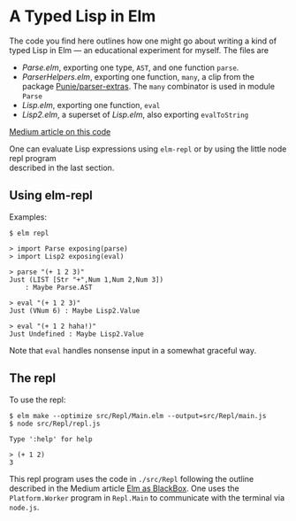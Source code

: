 # A Typed Lisp in Elm

The code you find here outlines how one might go about writing
a kind of typed Lisp in Elm — an educational experiment for myself.
The files are

- *Parse.elm*, exporting one type, `AST`, and one function `parse`.
- *ParserHelpers.elm*, exporting one function, `many`, a clip from
  the package [Punie/parser-extras](https://package.elm-lang.org/packages/Punie/elm-parser-extras/latest/).
  The `many` combinator is used in module `Parse`
- *Lisp.elm*, exporting one function, `eval`
- *Lisp2.elm*, a superset of *Lisp.elm*, also exporting `evalToString`

[Medium article on this code](https://medium.com/@jxxcarlson/a-typed-lisp-in-elm-e5c733f63931)

One can evaluate Lisp expressions using `elm-repl` or by using the little node repl program  
described in the last section.

## Using elm-repl  

Examples:

```
$ elm repl

> import Parse exposing(parse)
> import Lisp2 exposing(eval)

> parse "(+ 1 2 3)"
Just (LIST [Str "+",Num 1,Num 2,Num 3])
    : Maybe Parse.AST

> eval "(+ 1 2 3)"
Just (VNum 6) : Maybe Lisp2.Value

> eval "(+ 1 2 haha!)"
Just Undefined : Maybe Lisp2.Value
```

Note that `eval` handles nonsense input in a somewhat graceful way.

## The repl

To use the repl:

```
$ elm make --optimize src/Repl/Main.elm --output=src/Repl/main.js
$ node src/Repl/repl.js

Type ':help' for help

> (+ 1 2)
3
```

This repl program uses the code in `./src/Repl` following the outline
described in the Medium article [Elm as BlackBox](https://medium.com/@jxxcarlson/running-elm-as-a-blackbox-b1930592054b).  One uses the `Platform.Worker` program in `Repl.Main` to communicate with the
terminal via `node.js`.
